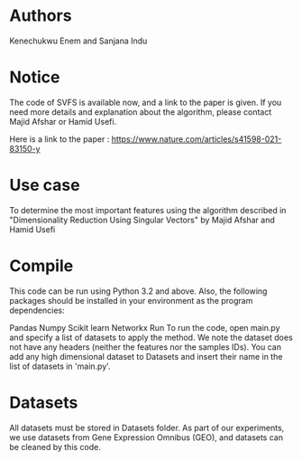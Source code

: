 # Authors
Kenechukwu Enem and Sanjana Indu

# Notice
The code of SVFS is available now, and a link to the paper is given. If you need more details and explanation about the algorithm, please contact Majid Afshar or Hamid Usefi.

Here is a link to the paper : https://www.nature.com/articles/s41598-021-83150-y

# Use case
To determine the most important features using the algorithm described in "Dimensionality Reduction Using Singular Vectors" by Majid Afshar and Hamid Usefi

# Compile
This code can be run using Python 3.2 and above. Also, the following packages should be installed in your environment as the program dependencies:

Pandas
Numpy
Scikit learn
Networkx
Run
To run the code, open main.py and specify a list of datasets to apply the method. We note the dataset does not have any headers (neither the features nor the samples IDs). You can add any high dimensional dataset to Datasets and insert their name in the list of datasets in 'main.py'.

# Datasets
All datasets must be stored in Datasets folder. As part of our experiments, we use datasets from Gene Expression Omnibus (GEO), and datasets can be cleaned by this code.

